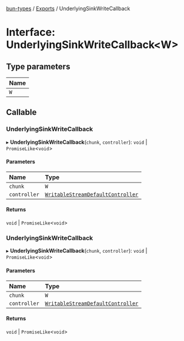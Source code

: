 [bun-types](https://oven-sh.github.io/bun-types/README.md) / [Exports](https://oven-sh.github.io/bun-types/modules.md) / UnderlyingSinkWriteCallback

# Interface: UnderlyingSinkWriteCallback<W\>

## Type parameters

| Name |
| :------ |
| `W` |

## Callable

### UnderlyingSinkWriteCallback

▸ **UnderlyingSinkWriteCallback**(`chunk`, `controller`): `void` \| `PromiseLike`<`void`\>

#### Parameters

| Name | Type |
| :------ | :------ |
| `chunk` | `W` |
| `controller` | [`WritableStreamDefaultController`](https://oven-sh.github.io/bun-types/modules.md#writablestreamdefaultcontroller) |

#### Returns

`void` \| `PromiseLike`<`void`\>

### UnderlyingSinkWriteCallback

▸ **UnderlyingSinkWriteCallback**(`chunk`, `controller`): `void` \| `PromiseLike`<`void`\>

#### Parameters

| Name | Type |
| :------ | :------ |
| `chunk` | `W` |
| `controller` | [`WritableStreamDefaultController`](https://oven-sh.github.io/bun-types/modules.md#writablestreamdefaultcontroller) |

#### Returns

`void` \| `PromiseLike`<`void`\>
